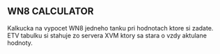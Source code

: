 ## WN8 CALCULATOR 
Kalkucka na vypocet WN8 jedneho tanku pri hodnotach ktore si zadate. ETV tabulku si stahuje zo servera XVM ktory sa stara o vzdy aktulane hodnoty.
